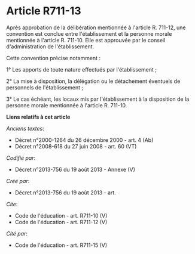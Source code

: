 # Article R711-13

Après approbation de la délibération mentionnée à l'article R. 711-12, une convention est conclue entre l'établissement et la
personne morale mentionnée à l'article R. 711-10. Elle est approuvée par le conseil d'administration de l'établissement. 

Cette convention précise notamment : 

1° Les apports de toute nature effectués par l'établissement ; 

2° La mise à disposition, la délégation ou le détachement éventuels de personnels de l'établissement ; 

3° Le cas échéant, les locaux mis par l'établissement à la disposition de la personne morale mentionnée à l'article R.
711-10.

**Liens relatifs à cet article**

_Anciens textes_:

  - Décret n°2000-1264 du 26 décembre 2000 - art. 4 (Ab)
  - Décret n°2008-618 du 27 juin 2008 - art. 60 (VT)

_Codifié par_:

  - Décret n°2013-756 du 19 août 2013 -  Annexe (V)

_Créé par_:

  - Décret n°2013-756 du 19 août 2013 - art.

_Cite_:

  - Code de l'éducation - art. R711-10 (V)
  - Code de l'éducation - art. R711-12 (V)

_Cité par_:

  - Code de l'éducation - art. R711-15 (V)
